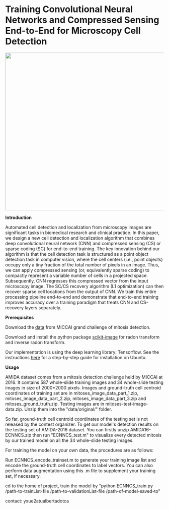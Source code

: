 # Training Convolutional Neural Networks and Compressed Sensing End-to-End for Microscopy Cell Detection

<img src="https://github.com/yaoxuexa/End2End/blob/master/sample.jpg" width = "800" height = "500" div align=center>

**Introduction**

Automated cell detection and localization from microscopy images are significant tasks in biomedical research and clinical practice. In this paper, we design a new cell detection and localization algorithm that combines deep convolutional neural network (CNN) and compressed sensing (CS) or sparse coding (SC) for end-to-end training. The key innovation behind our algorithm is that the cell detection task is structured as a point object detection task in computer vision, where the cell centers (i.e., point objects) occupy only a tiny fraction of the total number of pixels in an image. Thus, we can apply compressed sensing (or, equivalently sparse coding) to compactly represent a variable number of cells in a projected space. Subsequently, CNN regresses this compressed vector from the input microscopy image. The SC/CS recovery algorithm (L1 optimization) can then recover sparse cell locations from the output of CNN. We train this entire processing pipeline end-to-end and demonstrate that end-to-end training improves accuracy over a training paradigm that treats CNN and CS-recovery layers separately.

**Prerequisites**

Download the [data](http://tupac.tue-image.nl/node/3) from MICCAI grand challenge of mitosis detection.

Download and install the python package [scikit-image](https://scikit-image.org/) for radon transform and inverse radon transform.

Our implementation is using the deep learning library: Tensorflow. See the instructions [here](https://www.tensorflow.org/install/) for a step-by-step guide for installation on Ubuntu.

**Usage**

AMIDA dataset comes from a mitosis detection challenge held by MICCAI at 2016. It contains 587 whole-slide training images and 34 whole-slide testing images in size of 2000*2000 pixels. Images and ground-truth cell centroid coordinates of training set are in mitoses_image_data_part_1.zip, mitoses_image_data_part_2.zip, mitoses_image_data_part_3.zip and mitoses_ground_truth.zip. Testing images are in mitoses-test-image-data.zip. Unzip them into the "data/original/" folder.

So far, ground-truth cell centroid coordinates of the testing set is not released by the contest organizer. To get our model's detection results on the testing set of AMIDA-2016 dataset. You can firstly unzip AMIDA16-ECNNCS.zip then run "ECNNCS_test.m" to visualize every detected mitosis by our trained model on all the 34 whole-slide testing images.

For training the model on your own data, the procedures are as follows:

Run ECNNCS_encode_trainset.m to generate your training image list and encode the ground-truth cell coordinates to label vectors. You can also perform data augmentation using this .m file to supplement your training set, if necessary.

cd to the home of project, train the model by "python ECNNCS_train.py /path-to-trainList-file /path-to-validationList-file /path-of-model-saved-to"

contact: yxue2atualbertadotca
